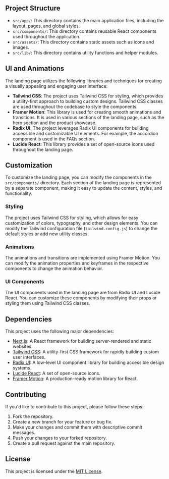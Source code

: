 
## Project Structure

- `src/app/`: This directory contains the main application files, including the layout, pages, and global styles.
- `src/components/`: This directory contains reusable React components used throughout the application.
- `src/assets/`: This directory contains static assets such as icons and images.
- `src/lib/`: This directory contains utility functions and helper modules.

## UI and Animations

The landing page utilizes the following libraries and techniques for creating a visually appealing and engaging user interface:

- **Tailwind CSS**: The project uses Tailwind CSS for styling, which provides a utility-first approach to building custom designs. Tailwind CSS classes are used throughout the codebase to style the components.
- **Framer Motion**: This library is used for creating smooth animations and transitions. It is used in various sections of the landing page, such as the hero section and the product showcase.
- **Radix UI**: The project leverages Radix UI components for building accessible and customizable UI elements. For example, the accordion component is used in the FAQs section.
- **Lucide React**: This library provides a set of open-source icons used throughout the landing page.

## Customization

To customize the landing page, you can modify the components in the `src/components/` directory. Each section of the landing page is represented by a separate component, making it easy to update the content, styles, and functionality.

### Styling

The project uses Tailwind CSS for styling, which allows for easy customization of colors, typography, and other design elements. You can modify the Tailwind configuration file (`tailwind.config.js`) to change the default styles or add new utility classes.

### Animations

The animations and transitions are implemented using Framer Motion. You can modify the animation properties and keyframes in the respective components to change the animation behavior.

### UI Components

The UI components used in the landing page are from Radix UI and Lucide React. You can customize these components by modifying their props or styling them using Tailwind CSS classes.

## Dependencies

This project uses the following major dependencies:

- [Next.js](https://nextjs.org/): A React framework for building server-rendered and static websites.
- [Tailwind CSS](https://tailwindcss.com/): A utility-first CSS framework for rapidly building custom user interfaces.
- [Radix UI](https://www.radix-ui.com/): A low-level UI component library for building accessible design systems.
- [Lucide React](https://lucide.dev/): A set of open-source icons.
- [Framer Motion](https://www.framer.com/motion/): A production-ready motion library for React.

## Contributing

If you'd like to contribute to this project, please follow these steps:

1. Fork the repository.
2. Create a new branch for your feature or bug fix.
3. Make your changes and commit them with descriptive commit messages.
4. Push your changes to your forked repository.
5. Create a pull request against the main repository.

## License

This project is licensed under the [MIT License](LICENSE).
